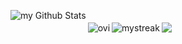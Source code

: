 <p align="left">
  <img align="left" src="https://github-readme-stats.vercel.app/api?username=VagTsop&include_all_commits=true&count_private=true&show_icons=true&line_height=20&title_color=2B5BBD&icon_color=1124BB&text_color=A1A1A1&bg_color=0,000000,130F40&margin_top=20px" alt="my Github Stats"/>
  <img align="left" src="https://github-readme-stats.vercel.app/api/top-langs?username=VagTsop&show_icons=true&locale=en&layout=compact&theme=chartreuse-dark" alt="ovi" style="margin-top: 20px;" />
  <img align="left" src="https://github-readme-streak-stats.herokuapp.com/?user=VagTsop&theme=tokyonight" alt="mystreak" style="margin-top: 20px;" />
  <img align="left" src="https://github-profile-trophy.vercel.app/?username=VagTsop&theme=juicyfresh&no-bg=true" style="margin-top: 20px;" />
</p>

